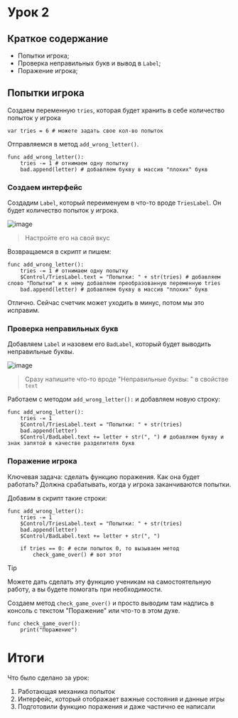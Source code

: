 # Урок 2

## Краткое содержание

- Попытки игрока;
- Проверка неправильных букв и вывод в `Label`;
- Поражение игрока;

## Попытки игрока

Создаем переменную `tries`, которая будет хранить в себе количество попыток у игрока

```gdscript
var tries = 6 # можете задать свое кол-во попыток
```
Отправляемся в метод `add_wrong_letter()`.
```gdscript
func add_wrong_letter():
	tries -= 1 # отнимаем одну попытку
  	bad.append(letter) # добавляем букву в массив "плохих" букв
```

### Создаем интерфейс

Создадим `Label`, который переименуем в что-то вроде `TriesLabel`. Он будет количество попыток у игрока.

![image](https://github.com/user-attachments/assets/17fed105-0e19-42cc-949a-340f74c3e9a8)

> Настройте его на свой вкус

Возвращаемся в скрипт и пишем:
```gdscript
func add_wrong_letter():
	tries -= 1 # отнимаем одну попытку
	$Control/TriesLabel.text = "Попытки: " + str(tries) # добавляем слово "Попытки" и к нему добавляем преобразованную переменную tries
  	bad.append(letter) # добавляем букву в массив "плохих" букв
```

Отлично. Сейчас счетчик может уходить в минус, потом мы это исправим.

### Проверка неправильных букв


Добавляем `Label` и назовем его `BadLabel`, который будет выводить неправильные буквы.

![image](https://github.com/user-attachments/assets/ea602b5a-1eec-4c2d-99ea-7f82bc491b85)
> Сразу напишите что-то вроде "Неправильные буквы: " в свойстве `text`


Работаем с методом `add_wrong_letter():` и добавляем новую строку:
```gdscript
func add_wrong_letter():
	tries -= 1
	$Control/TriesLabel.text = "Попытки: " + str(tries)
  	bad.append(letter) 
	$Control/BadLabel.text += letter + str(", ") # добавляем букву и знак запятой в качестве разделителя букв
```

### Поражение игрока

Ключевая задача: сделать функцию поражения. Как она будет работать? Должна срабатывать, когда у игрока заканчиваются попытки.

Добавим в скрипт такие строки:
```gdscript
func add_wrong_letter():
	tries -= 1
	$Control/TriesLabel.text = "Попытки: " + str(tries)
	bad.append(letter)
	$Control/BadLabel.text += letter + str(", ")
		
	if tries == 0: # если попыток 0, то вызываем метод
		check_game_over() # вот этот
```

>[!Tip]
>Можете дать сделать эту функцию ученикам на самостоятельную работу, а вы будете помогать при необходимости.

Создаем метод `check_game_over()` и просто выводим там надпись в консоль с текстом "Поражение" или что-то в этом духе.

```gdscript
func check_game_over():
	print("Поражение")
```

# Итоги

Что было сделано за урок:

1) Работающая механика попыток
2) Интерфейс, который отображает важные состояния и данные игры
3) Подготовили функцию поражения и даже частично ее написали
